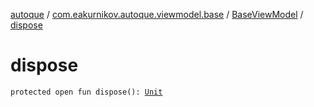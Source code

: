 [autoque](../../index.md) / [com.eakurnikov.autoque.viewmodel.base](../index.md) / [BaseViewModel](index.md) / [dispose](./dispose.md)

# dispose

`protected open fun dispose(): `[`Unit`](https://kotlinlang.org/api/latest/jvm/stdlib/kotlin/-unit/index.html)